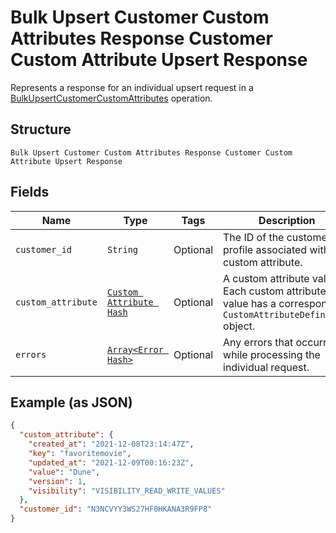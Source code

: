 
# Bulk Upsert Customer Custom Attributes Response Customer Custom Attribute Upsert Response

Represents a response for an individual upsert request in a [BulkUpsertCustomerCustomAttributes](../../doc/api/customer-custom-attributes.md#bulk-upsert-customer-custom-attributes) operation.

## Structure

`Bulk Upsert Customer Custom Attributes Response Customer Custom Attribute Upsert Response`

## Fields

| Name | Type | Tags | Description |
|  --- | --- | --- | --- |
| `customer_id` | `String` | Optional | The ID of the customer profile associated with the custom attribute. |
| `custom_attribute` | [`Custom Attribute Hash`](../../doc/models/custom-attribute.md) | Optional | A custom attribute value. Each custom attribute value has a corresponding<br>`CustomAttributeDefinition` object. |
| `errors` | [`Array<Error Hash>`](../../doc/models/error.md) | Optional | Any errors that occurred while processing the individual request. |

## Example (as JSON)

```json
{
  "custom_attribute": {
    "created_at": "2021-12-08T23:14:47Z",
    "key": "favoritemovie",
    "updated_at": "2021-12-09T00:16:23Z",
    "value": "Dune",
    "version": 1,
    "visibility": "VISIBILITY_READ_WRITE_VALUES"
  },
  "customer_id": "N3NCVYY3WS27HF0HKANA3R9FP8"
}
```

